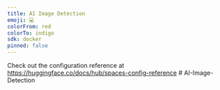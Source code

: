 ```yaml
---
title: AI Image Detection
emoji: 💻
colorFrom: red
colorTo: indigo
sdk: docker
pinned: false
---
```


Check out the configuration reference at https://huggingface.co/docs/hub/spaces-config-reference
#   A I - I m a g e - D e t e c t i o n  
 